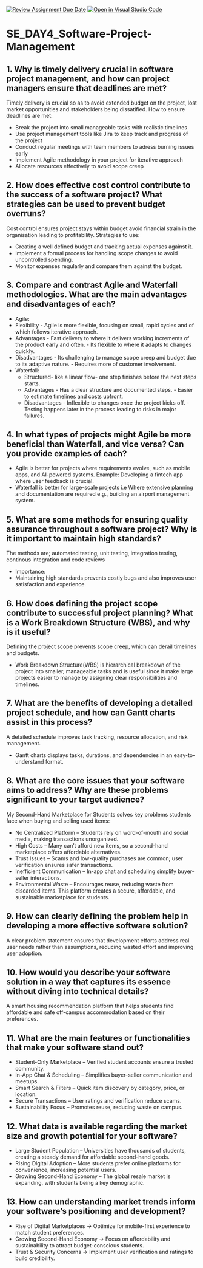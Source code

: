 [![Review Assignment Due Date](https://classroom.github.com/assets/deadline-readme-button-22041afd0340ce965d47ae6ef1cefeee28c7c493a6346c4f15d667ab976d596c.svg)](https://classroom.github.com/a/9pw6JKcu)
[![Open in Visual Studio Code](https://classroom.github.com/assets/open-in-vscode-2e0aaae1b6195c2367325f4f02e2d04e9abb55f0b24a779b69b11b9e10269abc.svg)](https://classroom.github.com/online_ide?assignment_repo_id=18595950&assignment_repo_type=AssignmentRepo)
# SE_DAY4_Software-Project-Management
## 1. Why is timely delivery crucial in software project management, and how can project managers ensure that deadlines are met?
Timely delivery is crucial so as to avoid extended budget on the project, lost market opportunities and stakeholders being dissatified.
How to ensure deadlines are  met:
- Break the project into small manageable tasks with realistic timelines
- Use project management tools like Jira to keep track and progress of the project
- Conduct regular meetings with team members to adress burning issues early
- Implement Agile methodology in your project for iterative approach
- Allocate resources effectively to avoid scope creep
## 2. How does effective cost control contribute to the success of a software project? What strategies can be used to prevent budget overruns?
Cost control ensures project stays within budget avoid financial strain in the organisation leading to profitability.
Strategies to use:
- Creating a well defined budget and tracking actual expenses against it.
- Implement a formal process for handling scope changes to avoid uncontrolled spending.
- Monitor expenses regularly and compare them against the budget.

## 3. Compare and contrast Agile and Waterfall methodologies. What are the main advantages and disadvantages of each?
- Agile:
 - Flexibility - Agile is more flexible, focusing on small, rapid cycles and of which follows iterative approach.
 - Advantages - Fast delivery to where it delivers working increments of the product early and often.
           - Its flexible to where it adapts to changes quickly.
 - Disadvantages - Its challenging to manage scope creep and budget due to its adaptive nature.
              - Requires more of customer involvement.
- Waterfall:
  - Structured- like a linear flow- one step finishes before the next steps starts.
  - Advantages - Has a clear structure and documented steps.
           - Easier to estimate timelines and costs upfront.
  - Disadvantages - Inflexible to changes once the project kicks off.
              - Testing happens later in the process leading to risks in major failures.
## 4. In what types of projects might Agile be more beneficial than Waterfall, and vice versa? Can you provide examples of each?
- Agile is better for projects where requirements evolve, such as mobile apps, and AI-powered systems. Example: Developing a fintech app where user feedback is crucial.
- Waterfall is better for large-scale projects i.e Where extensive planning and documentation are required e.g., building an airport management system.
  
## 5. What are some methods for ensuring quality assurance throughout a software project? Why is it important to maintain high standards?
 The methods are; automated testing, unit testing, integration testing, continous integration and code reviews
- Importance:
- Maintaining high standards prevents costly bugs and also improves user satisfaction and experience.
## 6. How does defining the project scope contribute to successful project planning? What is a Work Breakdown Structure (WBS), and why is it useful?
 Defining the project scope prevents scope creep, which can derail timelines and budgets.
- Work Breakdown Structure(WBS) is  hierarchical breakdown of the project into smaller, manageable tasks and is useful since it make large projects easier to manage by assigning clear responsibilities and timelines.
## 7. What are the benefits of developing a detailed project schedule, and how can Gantt charts assist in this process?
A detailed schedule improves task tracking, resource allocation, and risk management.
- Gantt charts displays tasks, durations, and dependencies in an easy-to-understand format.
  
## 8. What are the core issues that your software aims to address? Why are these problems significant to your target audience?
My Second-Hand Marketplace for Students solves key problems students face when buying and selling used items:

- No Centralized Platform – Students rely on word-of-mouth and social media, making transactions unorganized.
- High Costs – Many can’t afford new items, so a second-hand marketplace offers affordable alternatives.
- Trust Issues – Scams and low-quality purchases are common; user verification ensures safer transactions.
- Inefficient Communication – In-app chat and scheduling simplify buyer-seller interactions.
- Environmental Waste – Encourages reuse, reducing waste from discarded items.
This platform creates a secure, affordable, and sustainable marketplace for students.

## 9. How can clearly defining the problem help in developing a more effective software solution?
A clear problem statement ensures that development efforts address real user needs rather than assumptions, reducing wasted effort and improving user adoption.
## 10. How would you describe your software solution in a way that captures its essence without diving into technical details?
A smart housing recommendation platform that helps students find affordable and safe off-campus accommodation based on their preferences.
## 11. What are the main features or functionalities that make your software stand out?
- Student-Only Marketplace – Verified student accounts ensure a trusted community.
- In-App Chat & Scheduling – Simplifies buyer-seller communication and meetups.
- Smart Search & Filters – Quick item discovery by category, price, or location.
- Secure Transactions – User ratings and verification reduce scams.
- Sustainability Focus – Promotes reuse, reducing waste on campus.
## 12. What data is available regarding the market size and growth potential for your software?
- Large Student Population – Universities have thousands of students, creating a steady demand for affordable second-hand goods.
- Rising Digital Adoption – More students prefer online platforms for convenience, increasing potential users.
- Growing Second-Hand Economy – The global resale market is expanding, with students being a key demographic.
## 13. How can understanding market trends inform your software’s positioning and development?
- Rise of Digital Marketplaces → Optimize for mobile-first experience to match student preferences.
- Growing Second-Hand Economy → Focus on affordability and sustainability to attract budget-conscious students.
- Trust & Security Concerns → Implement user verification and ratings to build credibility.
